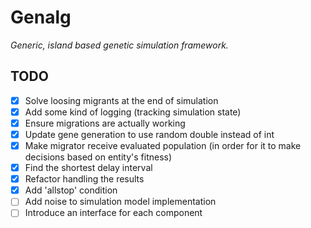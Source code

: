 # Genalg
_Generic, island based genetic simulation framework._

## TODO
- [x] Solve loosing migrants at the end of simulation
- [x] Add some kind of logging (tracking simulation state)
- [x] Ensure migrations are actually working
- [x] Update gene generation to use random double instead of int
- [x] Make migrator receive evaluated population (in order for it to make decisions based on entity's fitness)
- [x] Find the shortest delay interval
- [x] Refactor handling the results
- [x] Add 'allstop' condition
- [ ] Add noise to simulation model implementation
- [ ] Introduce an interface for each component